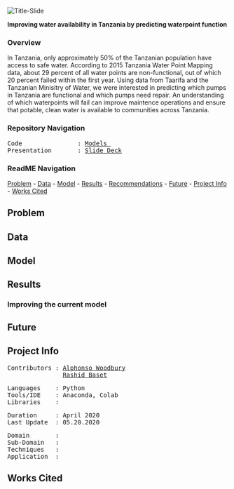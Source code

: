 ![Title-Slide](https://github.com/a-woodbury/Water_World/blob/master/Resources/ghfsplash.jpg)

**Improving water availability in Tanzania by predicting waterpoint function**

### Overview

In Tanzania, only approximately 50% of the Tanzanian population have access to safe water. According to 2015 Tanzania Water Point Mapping data, about 29 percent of all water points are non-functional, out of which 20 percent failed within the first year. Using data from Taarifa and the Tanzanian Minisitry of Water, we were interested in predicting which pumps in Tanzania are functional and which pumps need repair. An understanding of which waterpoints will fail can improve maintence operations and ensure that potable, clean water is available to communities across Tanzania.

### Repository Navigation
<pre>
Code               : <a href=https://github.com/a-woodbury/Water_World/tree/master/Jupyter_Notebooks/Modeling>Models </a>
Presentation       : <a href=https://github.com/a-woodbury/Water_World/blob/master/Final_Presentation/Functionality_Prediction.pdf>Slide Deck</a>
</pre>

### ReadME Navigation

[Problem](https://github.com/a-woodbury/Water_World/blob/master/README.md#problem) - 
[Data](https://github.com/a-woodbury/Water_World#data) -
[Model](https://github.com/a-woodbury/Water_World#model) -
[Results](https://github.com/a-woodbury/Water_World#results) - 
[Recommendations](https://github.com/a-woodbury/Water_World#recommendations) - 
[Future](https://github.com/a-woodbury/Water_World#future) - 
[Project Info](https://github.com/a-woodbury/Water_World#project-info) -
[Works Cited](https://github.com/a-woodbury/Water_World#works-cited)



## Problem

## Data


## Model

## Results

### Improving the current model

## Future



## Project Info
<pre>
Contributors : <a href=https://github.com/a-woodbury>Alphonso Woodbury</a>
               <a href=https://github.com/rashidbaset>Rashid Baset</a>
</pre>

<pre>
Languages    : Python
Tools/IDE    : Anaconda, Colab
Libraries    : 
</pre>

<pre>
Duration     : April 2020
Last Update  : 05.20.2020
</pre>

<pre>
Domain       : 
Sub-Domain   : 
Techniques   : 
Application  : 
</pre>

## Works Cited
